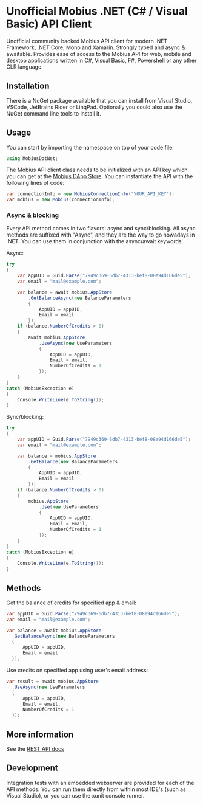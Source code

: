 # Unofficial Mobius .NET (C# / Visual Basic) API Client

Unofficial community backed Mobius API client for modern .NET Framework, .NET Core, Mono and Xamarin. Strongly typed and async & awaitable. Provides ease of access to the Mobius API for web, mobile and desktop applications written in C#, Visual Basic, F#, Powershell or any other CLR language.

## Installation

There is a NuGet package available that you can install from Visual Studio, VSCode, JetBrains Rider or LinqPad. Optionally you could also use the NuGet command line tools to install it.

## Usage

You can start by importing the namespace on top of your code file:
```csharp
using MobiusDotNet;
```

The Mobius API client class needs to be initialized with an API key which you can get at the [Mobius DApp Store](https://mobius.network/store/developer). You can instantiate the API with the following lines of code:
```csharp
var connectionInfo = new MobiusConnectionInfo("YOUR_API_KEY");
var mobius = new Mobius(connectionInfo);
```

### Async & blocking

Every API method comes in two flavors: async and sync/blocking. All async methods are suffixed with "Async", and they are the way to go nowadays in .NET. You can use them in conjunction with the async/await keywords.

Async:
```csharp
try
{
    var appUID = Guid.Parse("7949c369-6db7-4313-bef8-08e94d166de5");
    var email = "mail@example.com";

    var balance = await mobius.AppStore
        .GetBalanceAsync(new BalanceParameters
        {
            AppUID = appUID,
            Email = email
        });
    if (balance.NumberOfCredits > 0)
    {
        await mobius.AppStore
            .UseAsync(new UseParameters
            {
                AppUID = appUID,
                Email = email,
                NumberOfCredits = 1
            });
    }
}
catch (MobiusException e)
{
    Console.WriteLine(e.ToString());
}
```

Sync/blocking:
```csharp
try
{
    var appUID = Guid.Parse("7949c369-6db7-4313-bef8-08e94d166de5");
    var email = "mail@example.com";

    var balance = mobius.AppStore
        .GetBalance(new BalanceParameters
        {
            AppUID = appUID,
            Email = email
        });
    if (balance.NumberOfCredits > 0)
    {
        mobius.AppStore
            .Use(new UseParameters
            {
                AppUID = appUID,
                Email = email,
                NumberOfCredits = 1
            });
    }
}
catch (MobiusException e)
{
    Console.WriteLine(e.ToString());
}
```


## Methods

Get the balance of credits for specified app & email:
```csharp
var appUID = Guid.Parse("7949c369-6db7-4313-bef8-08e94d166de5");
var email = "mail@example.com";

var balance = await mobius.AppStore
  .GetBalanceAsync(new BalanceParameters
  {
      AppUID = appUID,
      Email = email
  });
```

Use credits on specified app using user's email address:
```csharp
var result = await mobius.AppStore
  .UseAsync(new UseParameters
  {
      AppUID = appUID,
      Email = email,
      NumberOfCredits = 1
  });
```

## More information

See the [REST API docs](https://mobius.network/docs/)

## Development

Integration tests with an embedded webserver are provided for each of the API methods. You can run them directly from within most IDE's (such as Visual Studio), or you can use the xunit console runner.